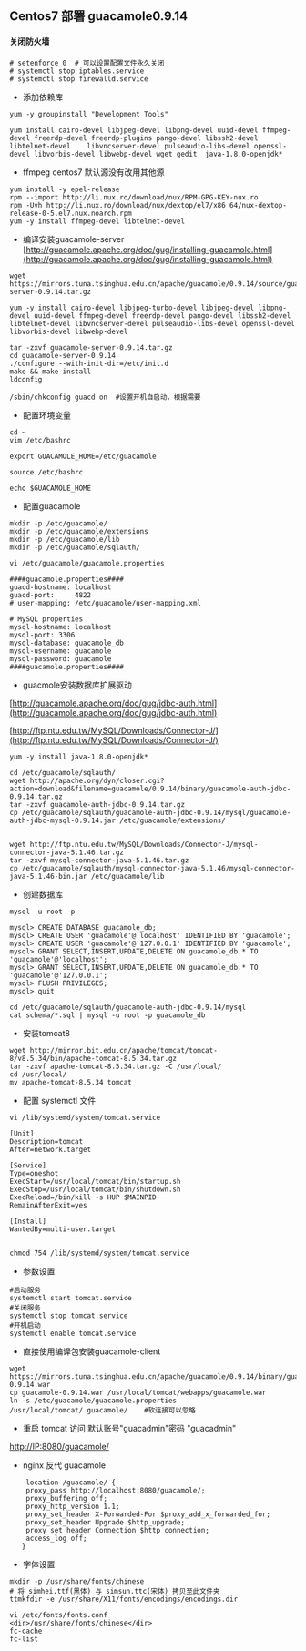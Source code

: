 ## Centos7 部署 guacamole0.9.14

#### 关闭防火墙

```
# setenforce 0  # 可以设置配置文件永久关闭
# systemctl stop iptables.service
# systemctl stop firewalld.service
```

* 添加依赖库

```
yum -y groupinstall "Development Tools" 

yum install cairo-devel libjpeg-devel libpng-devel uuid-devel ffmpeg-devel freerdp-devel freerdp-plugins pango-devel libssh2-devel libtelnet-devel    libvncserver-devel pulseaudio-libs-devel openssl-devel libvorbis-devel libwebp-devel wget gedit  java-1.8.0-openjdk*
```

* ffmpeg centos7 默认源没有改用其他源

```
yum install -y epel-release 
rpm --import http://li.nux.ro/download/nux/RPM-GPG-KEY-nux.ro
rpm -Uvh http://li.nux.ro/download/nux/dextop/el7/x86_64/nux-dextop-release-0-5.el7.nux.noarch.rpm
yum -y install ffmpeg-devel libtelnet-devel
```

* 编译安装guacamole-server
[http://guacamole.apache.org/doc/gug/installing-guacamole.html](http://guacamole.apache.org/doc/gug/installing-guacamole.html)

```
wget https://mirrors.tuna.tsinghua.edu.cn/apache/guacamole/0.9.14/source/guacamole-server-0.9.14.tar.gz

yum -y install cairo-devel libjpeg-turbo-devel libjpeg-devel libpng-devel uuid-devel ffmpeg-devel freerdp-devel pango-devel libssh2-devel libtelnet-devel libvncserver-devel pulseaudio-libs-devel openssl-devel libvorbis-devel libwebp-devel

tar -zxvf guacamole-server-0.9.14.tar.gz
cd guacamole-server-0.9.14
./configure --with-init-dir=/etc/init.d
make && make install
ldconfig

/sbin/chkconfig guacd on  #设置开机自启动，根据需要
```

* 配置环境变量

```
cd ~ 
vim /etc/bashrc

export GUACAMOLE_HOME=/etc/guacamole

source /etc/bashrc

echo $GUACAMOLE_HOME
```

* 配置guacamole

```
mkdir -p /etc/guacamole/
mkdir -p /etc/guacamole/extensions
mkdir -p /etc/guacamole/lib
mkdir -p /etc/guacamole/sqlauth/

vi /etc/guacamole/guacamole.properties

####guacamole.properties####
guacd-hostname: localhost
guacd-port:     4822
# user-mapping: /etc/guacamole/user-mapping.xml

# MySQL properties
mysql-hostname: localhost
mysql-port: 3306
mysql-database: guacamole_db
mysql-username: guacamole
mysql-password: guacamole
####guacamole.properties####
```

* guacmole安装数据库扩展驱动

[http://guacamole.apache.org/doc/gug/jdbc-auth.html](http://guacamole.apache.org/doc/gug/jdbc-auth.html)

[http://ftp.ntu.edu.tw/MySQL/Downloads/Connector-J/](http://ftp.ntu.edu.tw/MySQL/Downloads/Connector-J/)

```
yum -y install java-1.8.0-openjdk*

cd /etc/guacamole/sqlauth/
wget http://apache.org/dyn/closer.cgi?action=download&filename=guacamole/0.9.14/binary/guacamole-auth-jdbc-0.9.14.tar.gz
tar -zxvf guacamole-auth-jdbc-0.9.14.tar.gz
cp /etc/guacamole/sqlauth/guacamole-auth-jdbc-0.9.14/mysql/guacamole-auth-jdbc-mysql-0.9.14.jar /etc/guacamole/extensions/


wget http://ftp.ntu.edu.tw/MySQL/Downloads/Connector-J/mysql-connector-java-5.1.46.tar.gz
tar -zxvf mysql-connector-java-5.1.46.tar.gz
cp /etc/guacamole/sqlauth/mysql-connector-java-5.1.46/mysql-connector-java-5.1.46-bin.jar /etc/guacamole/lib
```

* 创建数据库

```
mysql -u root -p

mysql> CREATE DATABASE guacamole_db;
mysql> CREATE USER 'guacamole'@'localhost' IDENTIFIED BY 'guacamole';
mysql> CREATE USER 'guacamole'@'127.0.0.1' IDENTIFIED BY 'guacamole';
mysql> GRANT SELECT,INSERT,UPDATE,DELETE ON guacamole_db.* TO 'guacamole'@'localhost';
mysql> GRANT SELECT,INSERT,UPDATE,DELETE ON guacamole_db.* TO 'guacamole'@'127.0.0.1';
mysql> FLUSH PRIVILEGES;
mysql> quit

cd /etc/guacamole/sqlauth/guacamole-auth-jdbc-0.9.14/mysql
cat schema/*.sql | mysql -u root -p guacamole_db
```

* 安装tomcat8

```
wget http://mirror.bit.edu.cn/apache/tomcat/tomcat-8/v8.5.34/bin/apache-tomcat-8.5.34.tar.gz
tar -zxvf apache-tomcat-8.5.34.tar.gz -C /usr/local/
cd /usr/local/
mv apache-tomcat-8.5.34 tomcat
```

* 配置 systemctl 文件

```
vi /lib/systemd/system/tomcat.service

[Unit]
Description=tomcat
After=network.target
 
[Service]
Type=oneshot
ExecStart=/usr/local/tomcat/bin/startup.sh
ExecStop=/usr/local/tomcat/bin/shutdown.sh
ExecReload=/bin/kill -s HUP $MAINPID
RemainAfterExit=yes
 
[Install]
WantedBy=multi-user.target


chmod 754 /lib/systemd/system/tomcat.service 
```

* 参数设置

```
#启动服务 
systemctl start tomcat.service   
#关闭服务   
systemctl stop tomcat.service   
#开机启动   
systemctl enable tomcat.service
```


* 直接使用编译包安装guacamole-client

```
wget https://mirrors.tuna.tsinghua.edu.cn/apache/guacamole/0.9.14/binary/guacamole-0.9.14.war
cp guacamole-0.9.14.war /usr/local/tomcat/webapps/guacamole.war
ln -s /etc/guacamole/guacamole.properties /usr/local/tomcat/.guacamole/    #软连接可以忽略
```

* 重启 tomcat 访问 默认账号"guacadmin"密码 "guacadmin"

[http://IP:8080/guacamole/](http://IP:8080/guacamole/)


* nginx 反代 guacamole

```
    location /guacamole/ {
    proxy_pass http://localhost:8080/guacamole/;
    proxy_buffering off;
    proxy_http_version 1.1;
    proxy_set_header X-Forwarded-For $proxy_add_x_forwarded_for;
    proxy_set_header Upgrade $http_upgrade;
    proxy_set_header Connection $http_connection;
    access_log off;
   }

```


* 字体设置

```
mkdir -p /usr/share/fonts/chinese
# 将 simhei.ttf(黑体) 与 simsun.ttc(宋体) 拷贝至此文件夹
ttmkfdir -e /usr/share/X11/fonts/encodings/encodings.dir

vi /etc/fonts/fonts.conf
<dir>/usr/share/fonts/chinese</dir>
fc-cache
fc-list
```
